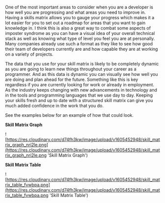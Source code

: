 One of the most important areas to consider when you are a developer is how well you are progressing and what areas you need to improve in. Having a skills matrix allows you to gauge your progress which makes it a lot easier for you to set out a roadmap for areas that you want to gain knowledge in. I think this is also a great way to combat some aspects of imposter syndrome as you can have a visual idea of your overall technical stack as well as knowing what type of level you feel you are at personally. Many companies already use such a format as they like to see how good their team of developers currently are and how capable they are at working on a variety of projects.

The data that you use for your skill matrix is likely to be completely dynamic as you are going to learn new things throughout your career as a programmer. And as this data is dynamic you can visually see how well you are doing and plan ahead for the future. Something like this is key regardless if you are currently looking for work or already in employment. As the industry keeps changing with new advancements in technology and in the tools and programming languages that we use day to day. Keeping your skills fresh and up to date with a structured skill matrix can give you much added confidence in the work that you do.

See the examples below for an example of how that could look.

**Skill Matrix Graph**

![https://res.cloudinary.com/d74fh3kw/image/upload/v1605452948/skill_matrix_graph_nri2le.png](https://res.cloudinary.com/d74fh3kw/image/upload/v1605452948/skill_matrix_graph_nri2le.png 'Skill Matrix Graph')

**Skill Matrix Table**

![https://res.cloudinary.com/d74fh3kw/image/upload/v1605452948/skill_matrix_table_fvwbpa.png](https://res.cloudinary.com/d74fh3kw/image/upload/v1605452948/skill_matrix_table_fvwbpa.png 'Skill Matrix Table')
